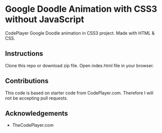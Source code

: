 # Google Doodle Animation with CSS3 without JavaScript
CodePlayer Google Doodle animation in CSS3 project. Made with HTML & CSS.

## Instructions
Clone this repo or download zip file. Open index.html file in your browser.

## Contributions
This code is based on starter code from CodePlayer.com. Therefore I will not be accepting pull requests.

## Acknowledgements
* TheCodePlayer.com